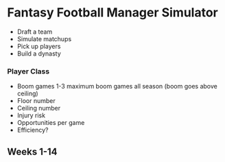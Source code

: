 # Fantasy Football Manager Simulator

* Draft a team
* Simulate matchups
* Pick up players
* Build a dynasty


### Player Class

* Boom games 1-3 maximum boom games all season (boom goes above ceiling)
* Floor number
* Ceiling number
* Injury risk
* Opportunities per game
* Efficiency?


## Weeks 1-14
